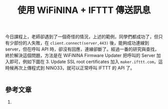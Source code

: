 ﻿---
title:  "使用 WiFiNINA + IFTTT 傳送訊息"
permalink: /arduino nano33 iot/wifi-ssl-client-ifttt/
excerpt: "當 NINO33 可以連上網路時，傳送信件或是 LINE 訊息可以這麼簡單。"
header:
  teaser: assets/images/nano33iot/WiFiNINA_Firmware_Updater.png
search: false
categories: 
  - Arduino NANO33 IoT
tags:
  - Arduino
  - nano33iot
  - 物聯網
  - IFTTT
  - WiFiNINA
last_modified_at: 2021-10-16T09:00-16:30
toc: true
sidebar:
  nav: "arduino nano33 iot"
author_profile: false
---


今日課程上，老師卻遇到了一個奇怪的情況，上述的範例，同學們都成功了，但只有少部份的人失敗，在 `client.connect(server,443)` 後，能夠成功連線到 server，但在呼叫 API 時，卻沒有回應，連線卻斷了。經過一番的研究與查找，終於解決這個問題，方法是在 WiFiNINA Firmware Updater 把呼叫的 Server 加入即可，例如下圖在 3. Update SSL root certificates 加入 `maker.ifttt.com`，這時候再次上傳程式到 NINO33，就可以正常呼叫 IFTTT 的 API 了。

<figure class="align-center">
  <img src="{{ site.url }}{{ site.baseurl }}/assets/images/nano33iot/WiFiNINA_Firmware_Updater.png" alt="">
</figure> 



## 參考文章
1. 
